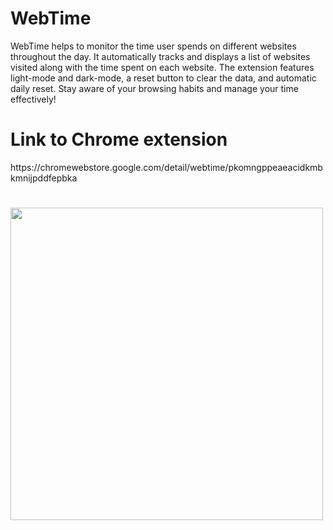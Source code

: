 # WebTime
WebTime helps to monitor the time user spends on different websites throughout the day. It automatically tracks and displays a list of websites visited along with the time spent on each website. The extension features light-mode and dark-mode, a reset button to clear the data, and automatic daily reset. Stay aware of your browsing habits and manage your time effectively!

<h1>Link to Chrome extension</h1>
https://chromewebstore.google.com/detail/webtime/pkomngppeaeacidkmbkmnijpddfepbka<br>
<h1></h1>
<img src="https://github.com/user-attachments/assets/5478bba6-952f-452c-850b-b29d798a0e4c" height="500">


